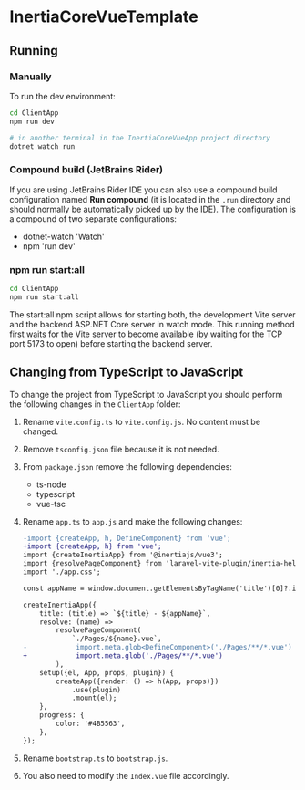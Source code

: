 # InertiaCoreVueTemplate

## Running

### Manually

To run the dev environment:

```bash
cd ClientApp
npm run dev

# in another terminal in the InertiaCoreVueApp project directory
dotnet watch run
```

### Compound build (JetBrains Rider)

If you are using JetBrains Rider IDE you can also use a compound build
configuration named **Run compound** (it is located in the `.run` directory and
should normally be automatically picked up by the IDE). The configuration is
a compound of two separate configurations:

- dotnet-watch 'Watch'
- npm 'run dev'

### npm run start:all

```bash
cd ClientApp
npm run start:all
```

The start:all npm script allows for starting both, the development Vite server
and the backend ASP.NET Core server in watch mode. This running method first
waits for the Vite server to become available (by waiting for the TCP port 5173
to open) before starting the backend server.

## Changing from TypeScript to JavaScript

To change the project from TypeScript to JavaScript you should perform the
following changes in the `ClientApp` folder:

1. Rename `vite.config.ts` to `vite.config.js`. No content must be changed.
2. Remove `tsconfig.json` file because it is not needed.
3. From `package.json` remove the following dependencies:
    * ts-node
    * typescript
    * vue-tsc
4. Rename `app.ts` to `app.js` and make the following changes:

   ```diff
   -import {createApp, h, DefineComponent} from 'vue';
   +import {createApp, h} from 'vue';
   import {createInertiaApp} from '@inertiajs/vue3';
   import {resolvePageComponent} from 'laravel-vite-plugin/inertia-helpers';
   import './app.css';
   
   const appName = window.document.getElementsByTagName('title')[0]?.innerText || 'Inertia';
   
   createInertiaApp({
       title: (title) => `${title} - ${appName}`,
       resolve: (name) =>
           resolvePageComponent(
               `./Pages/${name}.vue`,
   -            import.meta.glob<DefineComponent>('./Pages/**/*.vue')
   +            import.meta.glob('./Pages/**/*.vue')
           ),
       setup({el, App, props, plugin}) {
           createApp({render: () => h(App, props)})
               .use(plugin)
               .mount(el);
       },
       progress: {
           color: '#4B5563',
       },
   });
   ```

5. Rename `bootstrap.ts` to `bootstrap.js`.
6. You also need to modify the `Index.vue` file accordingly.
